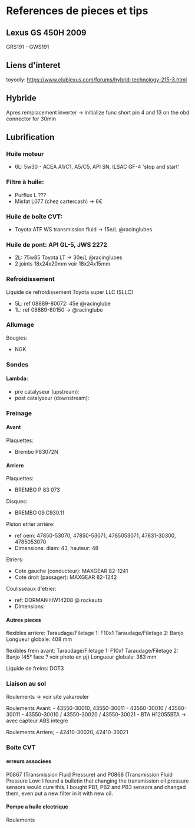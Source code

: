 # References de pieces et tips

## Lexus GS 450H 2009
GRS191 - GWS191

## Liens d'interet
toyodiy: https://www.clublexus.com/forums/hybrid-technology-215-3.html

## Hybride
Apres remplacement inverter -> initialize func short pin 4 and 13 on the obd connector for 30min

## Lubrification

### Huile moteur
- 6L: 5w30 -  ACEA A1/C1, A5/C5, API SN, ILSAC GF-4 'stop and start'

### Filtre à huile:
- Purflux L ???
- Misfat L077 (chez cartercash) -> 6€

### Huile de boîte CVT:
- Toyota ATF WS transmission fluid -> 15e/L @racinglubes
	

### Huile de pont: API GL-5, JWS 2272
- 2L: 75w85 Toyota LT -> 30e/L @racinglubes
- 2 joints 18x24x20mm voir 18x24x15mm

### Refroidissement
Liquide de refroidissement Toyota super LLC (SLLC)
- 5L: ref 08889-80072: 45e @racinglube
- 1L: ref 08889-80150
-> @racinglube

### Allumage
Bougies:
- NGK 
	
### Sondes

#### Lambda:
- pre catalyseur (upstream):
- post catalyseur (downstream): 


### Freinage

#### Avant

Plaquettes:
- Brembo P83072N

#### Arriere

Plaquettes:
- BREMBO P 83 073

Disques:
- BREMBO 09.C930.11

Piston etrier arrière:
- ref oem: 47850-53070, 47850-53071, 4785053071, 47831-30300, 4785053070
- Dimensions: diam: 43, hauteur: 48

Etriers:
- Cote gauche (conducteur): MAXGEAR 82-1241
- Cote droit  (passager): MAXGEAR 82-1242
	
Coulisseaux d'etrier:
- ref: DORMAN HW14208 @ rockauto
- Dimensions: 

#### Autres pieces

flexibles arriere:
	Taraudage/Filetage 1: F10x1 
	Taraudage/Filetage 2: Banjo 
	Longueur globale: 408 mm

flexibles frein avant:
	Taraudage/Filetage 1: F10x1 
	Taraudage/Filetage 2: Banjo (45° face ? voir photo en pj)
	Longueur globale: 383 mm
	
Liquide de freins: DOT3


### Liaison au sol

Roulements -> voir site yakarouler

Roulements Avant:
	- 43550-30010, 43550-30011
	- 43560-30010 / 43560-30011
	- 43550-30010 / 43550-30020 / 43550-30021
	- BTA H12055BTA -> avec capteur ABS integre

Roulements Arriere;
	- 42410-30020, 42410-30021


### Boite CVT

#### erreurs associees
P0867 (Transmission Fluid Pressure) and P0868 (Transmission Fluid Pressure Low:
	I found a bulletin that changing the transmission oil pressure sensors would cure this. 
	I bought PB1, PB2 and PB3 sensors and changed them, even put a new filter in it with new oil.
	
#### Pompe a huile electrique
Roulements
